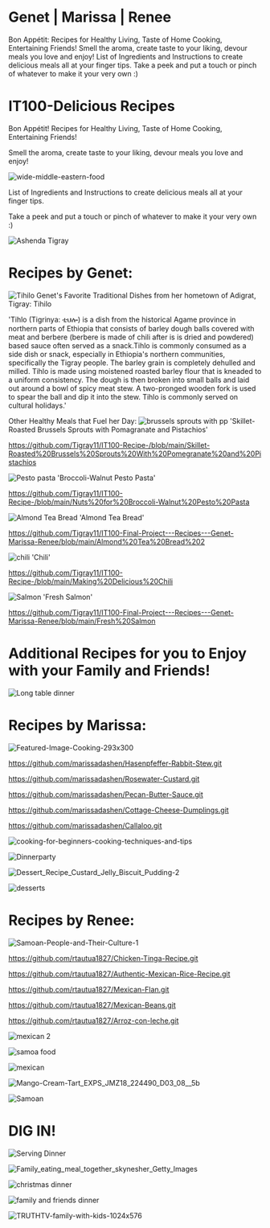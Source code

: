 # Genet | Marissa | Renee

Bon Appétit: Recipes for Healthy Living, Taste of Home Cooking, Entertaining Friends!  Smell the aroma, create taste to your liking, devour meals you love and enjoy! List of Ingredients and Instructions to create delicious meals all at your finger tips. Take a peek and put a touch or pinch of whatever to make it your very own :)

# IT100-Delicious Recipes

Bon Appétit! Recipes for Healthy Living, Taste of Home Cooking, Entertaining Friends! 

Smell the aroma, create taste to your liking, devour meals you love and enjoy! 

![wide-middle-eastern-food](https://user-images.githubusercontent.com/94158648/141925708-5e0eeef7-bc15-4913-aa6a-c52c8e9572d1.jpg)

List of Ingredients and Instructions to create delicious meals all at your finger tips. 

Take a peek and put a touch or pinch of whatever to make it your very own :)

![Ashenda Tigray](https://user-images.githubusercontent.com/94158648/142278055-6b75684a-9ebe-4e90-8e20-d4fc7d16d7e4.jpg)

# Recipes by Genet: 
![Tihilo](https://user-images.githubusercontent.com/94158648/142278022-d6ae65f6-3c4d-4879-9161-55d9c3003ac6.jpg)
Genet's Favorite Traditional Dishes from her hometown of Adigrat, Tigray: Tihilo

'Tihlo (Tigrinya: ቲህሎ) is a dish from the historical Agame province in northern parts of Ethiopia that consists of barley dough balls covered with meat and berbere (berbere is made of chili after is is dried and powdered) based sauce often served as a snack.Tihlo is commonly consumed as a side dish or snack, especially in Ethiopia's northern communities, specifically the Tigray people. The barley grain is completely dehulled and milled. Tihlo is made using moistened roasted barley flour that is kneaded to a uniform consistency. The dough is then broken into small balls and laid out around a bowl of spicy meat stew. A two-pronged wooden fork is used to spear the ball and dip it into the stew. Tihlo is commonly served on cultural holidays.'

Other Healthy Meals that Fuel her Day:
![brussels sprouts with pp](https://user-images.githubusercontent.com/94158648/141927117-5187f130-6cd6-439f-a767-6dcc4755f4fb.jpg)
'Skillet-Roasted Brussels Sprouts with Pomagranate and Pistachios'

https://github.com/Tigray11/IT100-Recipe-/blob/main/Skillet-Roasted%20Brussels%20Sprouts%20With%20Pomegranate%20and%20Pistachios

![Pesto pasta](https://user-images.githubusercontent.com/94158648/141927156-0e839623-7509-4407-a353-7012a594c34f.jpg)
'Broccoli-Walnut Pesto Pasta'

https://github.com/Tigray11/IT100-Recipe-/blob/main/Nuts%20for%20Broccoli-Walnut%20Pesto%20Pasta

![Almond Tea Bread](https://user-images.githubusercontent.com/94158648/141927166-0fe25bc4-1eb0-4b0c-a972-03957c85cd4d.jpeg)
'Almond Tea Bread'

https://github.com/Tigray11/IT100-Final-Project---Recipes---Genet-Marissa-Renee/blob/main/Almond%20Tea%20Bread%202

![chili](https://user-images.githubusercontent.com/94158648/141927358-62eb81cf-83b5-4d66-a92c-8c1a51212ca9.png)
'Chili'

https://github.com/Tigray11/IT100-Recipe-/blob/main/Making%20Delicious%20Chili
 
![Salmon](https://user-images.githubusercontent.com/94158648/141931713-fb02fab3-b75c-4929-9614-481a02e08b9f.jpg)
'Fresh Salmon'

https://github.com/Tigray11/IT100-Final-Project---Recipes---Genet-Marissa-Renee/blob/main/Fresh%20Salmon

# Additional Recipes for you to Enjoy with your Family and Friends!
![Long table dinner](https://user-images.githubusercontent.com/94158648/142280899-670f7bda-0b62-4bb4-8fa4-c9520bb0c6ae.jpg)

# Recipes by Marissa:

![Featured-Image-Cooking-293x300](https://user-images.githubusercontent.com/94158648/142270525-0bb92d05-67f3-4282-ae3d-e77d67461cf1.jpg)

https://github.com/marissadashen/Hasenpfeffer-Rabbit-Stew.git

https://github.com/marissadashen/Rosewater-Custard.git

https://github.com/marissadashen/Pecan-Butter-Sauce.git

https://github.com/marissadashen/Cottage-Cheese-Dumplings.git

https://github.com/marissadashen/Callaloo.git

![cooking-for-beginners-cooking-techniques-and-tips](https://user-images.githubusercontent.com/94158648/142270571-6e8b12ff-20f5-4ff2-a44f-1eec19cfe49f.jpg)

![Dinnerparty](https://user-images.githubusercontent.com/94158648/142280928-9fed48dd-987e-4968-b03c-f97834fe93d1.jpg)

![Dessert_Recipe_Custard_Jelly_Biscuit_Pudding-2](https://user-images.githubusercontent.com/94158648/142275350-8da0817e-2626-4050-86f7-135c49217a76.jpg)


![desserts](https://user-images.githubusercontent.com/94158648/142275404-23fcfadc-feb8-4130-99e6-c6096daedace.jpg)

# Recipes by Renee:
![Samoan-People-and-Their-Culture-1](https://user-images.githubusercontent.com/94158648/142278208-243bb295-1f4f-4593-b08d-7ec1adf4a0bf.jpg)

https://github.com/rtautua1827/Chicken-Tinga-Recipe.git

https://github.com/rtautua1827/Authentic-Mexican-Rice-Recipe.git

https://github.com/rtautua1827/Mexican-Flan.git

https://github.com/rtautua1827/Mexican-Beans.git

https://github.com/rtautua1827/Arroz-con-leche.git

![mexican 2](https://user-images.githubusercontent.com/94158648/142275581-76d0670f-a585-4341-9ef6-2d109121c9f4.jpg)

![samoa food](https://user-images.githubusercontent.com/94158648/142275455-ca04e30a-ba44-4cf7-b20f-ded9cf2b5a85.JPG)

![mexican](https://user-images.githubusercontent.com/94158648/142275509-898f3b1a-a51f-4577-ba07-d914a4148062.jpg)

![Mango-Cream-Tart_EXPS_JMZ18_224490_D03_08__5b](https://user-images.githubusercontent.com/94158648/142275633-1d09d581-9ab2-44af-9aaf-3d255dc09052.jpg)

![Samoan](https://user-images.githubusercontent.com/94158648/142279443-5da67092-563b-45be-be3a-28aec3c72776.jpg)

# DIG IN!

![Serving Dinner](https://user-images.githubusercontent.com/94158648/142281012-6a7e78c4-4672-4d61-af94-5f5c64e7a37d.jpg)

![Family_eating_meal_together_skynesher_Getty_Images](https://user-images.githubusercontent.com/94158648/142270434-ca902e90-de84-4323-8fba-d097cc52606f.jpg)

![christmas dinner](https://user-images.githubusercontent.com/94158648/142270474-2eee4c35-ccae-41b0-bf59-a2fd994e7501.jpg)

![family and friends dinner](https://user-images.githubusercontent.com/94158648/142281135-f7db40a4-4afa-4d03-840c-aea80f0697da.jpg)


![TRUTHTV-family-with-kids-1024x576](https://user-images.githubusercontent.com/94158648/142270622-5e038caa-10f3-4cf9-80b0-0aaeee4fe47c.jpg)
